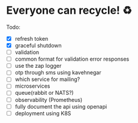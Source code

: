 # Everyone can recycle! ♻️

Todo:

- [x] refresh token
- [x] graceful shutdown
- [ ] validation
- [ ] common format for validation error responses
- [ ] use the zap logger
- [ ] otp through sms using kavehnegar
- [ ] which service for mailing?
- [ ] microservices
- [ ] queue(rabbit or NATS?)
- [ ] observability (Prometheus)
- [ ] fully document the api using openapi
- [ ] deployment using K8S